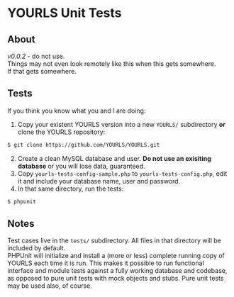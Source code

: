 YOURLS Unit Tests
=================

About
-----
*v0.0.2* - do not use.  
Things may not even look remotely like this when this gets somewhere.  
If that gets somewhere.  

Tests
-----------
If you think you know what you and I are doing:

1. Copy your existent YOURLS version into a new `YOURLS/` subdirectory **or** clone the YOURLS repository:  
```bash
$ git clone https://github.com/YOURLS/YOURLS.git
```

2. Create a clean MySQL database and user. **Do not use an exisiting database** or you will lose data, guaranteed.  
3. Copy `yourls-tests-config-sample.php` to `yourls-tests-config.php`, edit it and include your database name, user and password.  
4. In that same directory, run the tests:
```bash
$ phpunit
```

Notes
-----
Test cases live in the `tests/` subdirectory. All files in that directory will be included by default.  
PHPUnit will initialize and install a (more or less) complete running copy of YOURLS each time it is run. This makes it possible to run functional interface and module tests against a fully working database and codebase, as opposed to pure unit tests with mock objects and stubs. Pure unit tests may be used also, of course.
